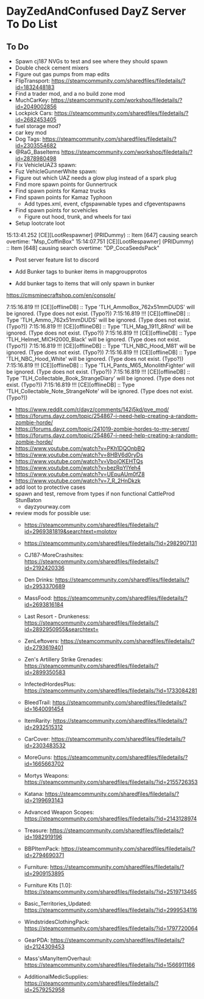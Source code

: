 <!-- ======================================== TODO.md Start ======================================== -->


<!-- ------------------------------ Intro Start ------------------------------ -->

# DayZedAndConfused DayZ Server To Do List

<!-- ------------------------------ Intro End ------------------------------ -->


<!-- ------------------------------ Overview Start ------------------------------ -->

 
<!-- ------------------------------ Overview End ------------------------------ -->


<!-- ------------------------------ TODO Start ------------------------------ -->

## To Do 

- Spawn cj187 NVGs to test and see where they should spawn
- Double check cement mixers
- Figure out gas pumps from map edits
- FlipTransport: https://steamcommunity.com/sharedfiles/filedetails/?id=1832448183
- Find a trader mod, and a no build zone mod
- MuchCarKey: https://steamcommunity.com/workshop/filedetails/?id=2049002856
- Lockpick Cars: https://steamcommunity.com/sharedfiles/filedetails/?id=2682453405
- fuel storage mod?
- car key mod
- Dog Tags: https://steamcommunity.com/sharedfiles/filedetails/?id=2303554682
- @RaG_BaseItems https://steamcommunity.com/workshop/filedetails/?id=2878980498
- Fix VehicleUAZ3 spawn: 		    <!-- Pond N of Novy Lug Military -->
- Fuz VehicleGunnerWhite spawn:  		<!-- NEAF -->
- Figure out which UAZ needs a glow plug instead of a spark plug
- Find more spawn points for Gunnertruck
- Find spawn points for Kamaz trucks
- Find spawn points for Kamaz Typhoon
  - Add types.xml, event, cfgspawnable types and cfgeventspawns
- Find spawn points for scvehicles
  - Figure out hood, trunk, and wheels for taxi
- Setup lootcrate loot




15:13:41.252 [CE][LootRespawner] (PRIDummy) :: Item [647] causing search overtime: "Msp_CoffinBox"
15:14:07.751 [CE][LootRespawner] (PRIDummy) :: Item [648] causing search overtime: "DP_CocaSeedsPack"


- Post server feature list to discord

- Add Bunker tags to bunker items in mapgroupprotos
- Add bunker tags to items that will only spawn in bunker

https://cmsminecraftshop.com/en/console/

 7:15:16.819 !!! [CE][offlineDB] :: Type 'TLH_AmmoBox_762x51mmDUDS' will be ignored. (Type does not exist. (Typo?))
 7:15:16.819 !!! [CE][offlineDB] :: Type 'TLH_Ammo_762x51mmDUDS' will be ignored. (Type does not exist. (Typo?))
 7:15:16.819 !!! [CE][offlineDB] :: Type 'TLH_Mag_1911_8Rnd' will be ignored. (Type does not exist. (Typo?))
 7:15:16.819 !!! [CE][offlineDB] :: Type 'TLH_Helmet_MICH2000_Black' will be ignored. (Type does not exist. (Typo?))
 7:15:16.819 !!! [CE][offlineDB] :: Type 'TLH_NBC_Hood_M81' will be ignored. (Type does not exist. (Typo?))
 7:15:16.819 !!! [CE][offlineDB] :: Type 'TLH_NBC_Hood_White' will be ignored. (Type does not exist. (Typo?))
 7:15:16.819 !!! [CE][offlineDB] :: Type 'TLH_Pants_M65_MonolithFighter' will be ignored. (Type does not exist. (Typo?))
 7:15:16.819 !!! [CE][offlineDB] :: Type 'TLH_Collectable_Book_StrangeDiary' will be ignored. (Type does not exist. (Typo?))
 7:15:16.819 !!! [CE][offlineDB] :: Type 'TLH_Collectable_Note_StrangeNote' will be ignored. (Type does not exist. (Typo?))

- https://www.reddit.com/r/dayz/comments/142j5kd/pve_mod/
- https://forums.dayz.com/topic/254867-i-need-help-creating-a-random-zombie-horde/
- https://forums.dayz.com/topic/241019-zombie-hordes-to-my-server/
- https://forums.dayz.com/topic/254867-i-need-help-creating-a-random-zombie-horde/
- https://www.youtube.com/watch?v=PKh1DQOnbBQ
- https://www.youtube.com/watch?v=8HBV6d0ryDs
- https://www.youtube.com/watch?v=VboiOKEHTQs
- https://www.youtube.com/watch?v=bezRqYIYeh4
- https://www.youtube.com/watch?v=UEpuAUm0fZ8
- https://www.youtube.com/watch?v=7_R_2HnDkzk
- add loot to protective cases
- spawn and test, remove from types if non functional CattleProd StunBaton
  - dayzyourway.com
- review mods for possible use:
  - https://steamcommunity.com/sharedfiles/filedetails/?id=2969381819&searchtext=molotov
  - https://steamcommunity.com/sharedfiles/filedetails/?id=2982907131
  - CJ187-MoreCrashsites: https://steamcommunity.com/sharedfiles/filedetails/?id=2192420336
  - Den Drinks: https://steamcommunity.com/sharedfiles/filedetails/?id=2953370689
  - MassFood: https://steamcommunity.com/sharedfiles/filedetails/?id=2693816184
  - Last Resort - Drunkeness: https://steamcommunity.com/sharedfiles/filedetails/?id=2892950955&searchtext=
  - ZenLeftovers: https://steamcommunity.com/sharedfiles/filedetails/?id=2793619401

  - Zen's Artillery Strike Grenades: https://steamcommunity.com/sharedfiles/filedetails/?id=2899350583



  - InfectedHordesPlus: https://steamcommunity.com/sharedfiles/filedetails/?id=1733084281

  - BleedTrail: https://steamcommunity.com/sharedfiles/filedetails/?id=1640091454

  - ItemRarity: https://steamcommunity.com/sharedfiles/filedetails/?id=2932515312

  - CarCover: https://steamcommunity.com/sharedfiles/filedetails/?id=2303483532


  - MoreGuns: https://steamcommunity.com/sharedfiles/filedetails/?id=1665663702
  - Mortys Weapons: https://steamcommunity.com/sharedfiles/filedetails/?id=2155726353
  - Katana: https://steamcommunity.com/sharedfiles/filedetails/?id=2199693143
  - Advanced Weapon Scopes: https://steamcommunity.com/sharedfiles/filedetails/?id=2143128974

  - Treasure: https://steamcommunity.com/sharedfiles/filedetails/?id=1982919196

  - BBPItemPack: https://steamcommunity.com/sharedfiles/filedetails/?id=2794690371
  - Furniture: https://steamcommunity.com/sharedfiles/filedetails/?id=2909153895
  - Furniture Kits [1.0]: https://steamcommunity.com/sharedfiles/filedetails/?id=2519713465
  - Basic_Territories_Updated: https://steamcommunity.com/sharedfiles/filedetails/?id=2999534116

  - WindstridesClothingPack: https://steamcommunity.com/sharedfiles/filedetails/?id=1797720064

  - GearPDA: https://steamcommunity.com/sharedfiles/filedetails/?id=2124309453
  - Mass'sManyItemOverhaul: https://steamcommunity.com/sharedfiles/filedetails/?id=1566911166
  - AdditionalMedicSupplies: https://steamcommunity.com/sharedfiles/filedetails/?id=2579252958

<!-- ------------------------------ToDo End ------------------------------ -->


<!-- ------------------------------ Outro Start ------------------------------ -->


<!-- ------------------------------ Outro End ------------------------------ -->


<!-- ======================================== TODO.md End ======================================== -->
